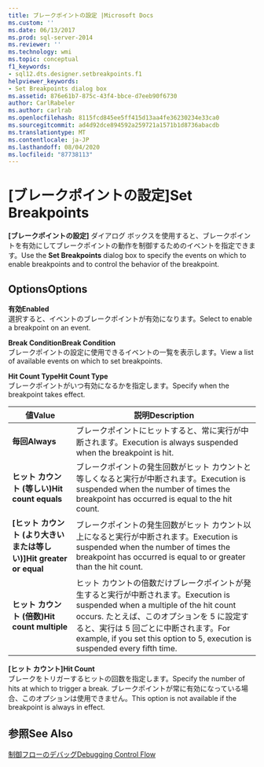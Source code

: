```yaml
---
title: ブレークポイントの設定 |Microsoft Docs
ms.custom: ''
ms.date: 06/13/2017
ms.prod: sql-server-2014
ms.reviewer: ''
ms.technology: wmi
ms.topic: conceptual
f1_keywords:
- sql12.dts.designer.setbreakpoints.f1
helpviewer_keywords:
- Set Breakpoints dialog box
ms.assetid: 876e61b7-875c-43f4-bbce-d7eeb90f6730
author: CarlRabeler
ms.author: carlrab
ms.openlocfilehash: 8115fcd845ee5ff415d13aa4fe36230234e33ca0
ms.sourcegitcommit: ad4d92dce894592a259721a1571b1d8736abacdb
ms.translationtype: MT
ms.contentlocale: ja-JP
ms.lasthandoff: 08/04/2020
ms.locfileid: "87738113"
---
```

# <a name="set-breakpoints"></a><span data-ttu-id="e559c-102">[ブレークポイントの設定]</span><span class="sxs-lookup"><span data-stu-id="e559c-102">Set Breakpoints</span></span>
  <span data-ttu-id="e559c-103">**[ブレークポイントの設定]** ダイアログ ボックスを使用すると、ブレークポイントを有効にしてブレークポイントの動作を制御するためのイベントを指定できます。</span><span class="sxs-lookup"><span data-stu-id="e559c-103">Use the **Set Breakpoints** dialog box to specify the events on which to enable breakpoints and to control the behavior of the breakpoint.</span></span>  
  
## <a name="options"></a><span data-ttu-id="e559c-104">Options</span><span class="sxs-lookup"><span data-stu-id="e559c-104">Options</span></span>  
 <span data-ttu-id="e559c-105">**有効**</span><span class="sxs-lookup"><span data-stu-id="e559c-105">**Enabled**</span></span>  
 <span data-ttu-id="e559c-106">選択すると、イベントのブレークポイントが有効になります。</span><span class="sxs-lookup"><span data-stu-id="e559c-106">Select to enable a breakpoint on an event.</span></span>  
  
 <span data-ttu-id="e559c-107">**Break Condition**</span><span class="sxs-lookup"><span data-stu-id="e559c-107">**Break Condition**</span></span>  
 <span data-ttu-id="e559c-108">ブレークポイントの設定に使用できるイベントの一覧を表示します。</span><span class="sxs-lookup"><span data-stu-id="e559c-108">View a list of available events on which to set breakpoints.</span></span>  
  
 <span data-ttu-id="e559c-109">**Hit Count Type**</span><span class="sxs-lookup"><span data-stu-id="e559c-109">**Hit Count Type**</span></span>  
 <span data-ttu-id="e559c-110">ブレークポイントがいつ有効になるかを指定します。</span><span class="sxs-lookup"><span data-stu-id="e559c-110">Specify when the breakpoint takes effect.</span></span>  
  
|<span data-ttu-id="e559c-111">値</span><span class="sxs-lookup"><span data-stu-id="e559c-111">Value</span></span>|<span data-ttu-id="e559c-112">説明</span><span class="sxs-lookup"><span data-stu-id="e559c-112">Description</span></span>|  
|-----------|-----------------|  
|<span data-ttu-id="e559c-113">**毎回**</span><span class="sxs-lookup"><span data-stu-id="e559c-113">**Always**</span></span>|<span data-ttu-id="e559c-114">ブレークポイントにヒットすると、常に実行が中断されます。</span><span class="sxs-lookup"><span data-stu-id="e559c-114">Execution is always suspended when the breakpoint is hit.</span></span>|  
|<span data-ttu-id="e559c-115">**ヒット カウント (等しい)**</span><span class="sxs-lookup"><span data-stu-id="e559c-115">**Hit count equals**</span></span>|<span data-ttu-id="e559c-116">ブレークポイントの発生回数がヒット カウントと等しくなると実行が中断されます。</span><span class="sxs-lookup"><span data-stu-id="e559c-116">Execution is suspended when the number of times the breakpoint has occurred is equal to the hit count.</span></span>|  
|<span data-ttu-id="e559c-117">**[ヒット カウント (より大きいまたは等しい)]**</span><span class="sxs-lookup"><span data-stu-id="e559c-117">**Hit greater or equal**</span></span>|<span data-ttu-id="e559c-118">ブレークポイントの発生回数がヒット カウント以上になると実行が中断されます。</span><span class="sxs-lookup"><span data-stu-id="e559c-118">Execution is suspended when the number of times the breakpoint has occurred is equal to or greater than the hit count.</span></span>|  
|<span data-ttu-id="e559c-119">**ヒット カウント (倍数)**</span><span class="sxs-lookup"><span data-stu-id="e559c-119">**Hit count multiple**</span></span>|<span data-ttu-id="e559c-120">ヒット カウントの倍数だけブレークポイントが発生すると実行が中断されます。</span><span class="sxs-lookup"><span data-stu-id="e559c-120">Execution is suspended when a multiple of the hit count occurs.</span></span> <span data-ttu-id="e559c-121">たとえば、このオプションを 5 に設定すると、実行は 5 回ごとに中断されます。</span><span class="sxs-lookup"><span data-stu-id="e559c-121">For example, if you set this option to 5, execution is suspended every fifth time.</span></span>|  
  
 <span data-ttu-id="e559c-122">**[ヒット カウント]**</span><span class="sxs-lookup"><span data-stu-id="e559c-122">**Hit Count**</span></span>  
 <span data-ttu-id="e559c-123">ブレークをトリガーするヒットの回数を指定します。</span><span class="sxs-lookup"><span data-stu-id="e559c-123">Specify the number of hits at which to trigger a break.</span></span> <span data-ttu-id="e559c-124">ブレークポイントが常に有効になっている場合、このオプションは使用できません。</span><span class="sxs-lookup"><span data-stu-id="e559c-124">This option is not available if the breakpoint is always in effect.</span></span>  
  
## <a name="see-also"></a><span data-ttu-id="e559c-125">参照</span><span class="sxs-lookup"><span data-stu-id="e559c-125">See Also</span></span>  
 [<span data-ttu-id="e559c-126">制御フローのデバッグ</span><span class="sxs-lookup"><span data-stu-id="e559c-126">Debugging Control Flow</span></span>](../../../integration-services/troubleshooting/debugging-control-flow.md)  
  
  
